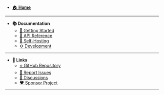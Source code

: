 - [🏠 **Home**](/)

---

- **📚 Documentation**
  - [🚀 Getting Started](getting-started.md)
  - [🔌 API Reference](api.md)
  - [🐳 Self-Hosting](self-hosting.md)
  - [⚙️ Development](development.md)

---

- **🔗 Links**
  - [⭐ GitHub Repository](https://github.com/snowztech/barecms)
  - [🐛 Report Issues](https://github.com/snowztech/barecms/issues)
  - [💬 Discussions](https://github.com/snowztech/barecms/discussions)
  - [❤️ Sponsor Project](https://github.com/sponsors/lucasnevespereira)

---

